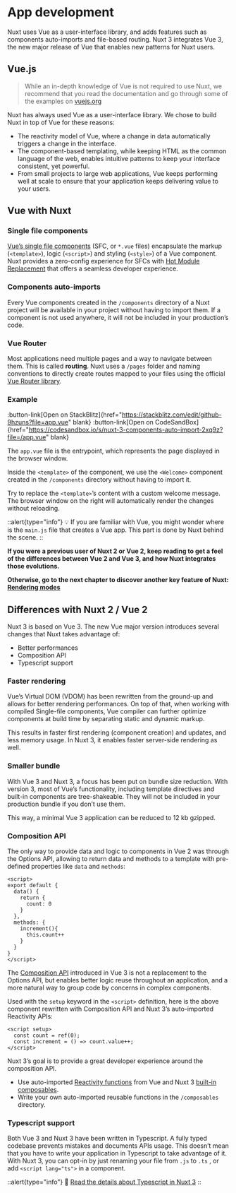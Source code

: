 # App development

Nuxt uses Vue as a user-interface library, and adds features such as components auto-imports and file-based routing. Nuxt 3 integrates Vue 3, the new major release of Vue that enables new patterns for Nuxt users.

## Vue.js

> While an in-depth knowledge of Vue is not required to use Nuxt, we recommend that you read the documentation and go through some of the examples on [vuejs.org](https://vuejs.org/)
>

Nuxt has always used Vue as a user-interface library. We chose to build Nuxt in top of Vue for these reasons:

- The reactivity model of Vue, where a change in data automatically triggers a change in the interface.
- The component-based templating, while keeping HTML as the common language of the web, enables intuitive patterns to keep your interface consistent, yet powerful.
- From small projects to large web applications, Vue keeps performing well at scale to ensure that your application keeps delivering value to your users.

## Vue with Nuxt

### Single file components

[Vue’s single file components](https://v3.vuejs.org/guide/single-file-component.html) (SFC, or `*.vue` files) encapsulate the markup (`<template>`), logic (`<script>`) and styling (`<style>`) of a Vue component. Nuxt provides a zero-config experience for SFCs with [Hot Module Replacement](https://webpack.js.org/concepts/hot-module-replacement/) that offers a seamless developer experience.

### Components auto-imports

Every Vue components created in the `/components` directory of a Nuxt project will be available in your project without having to import them. If a component is not used anywhere, it will not be included in your production’s code.

### Vue Router

Most applications need multiple pages and a way to navigate between them. This is called **routing**. Nuxt uses a `/pages` folder and naming conventions to directly create routes mapped to your files using the official [Vue Router library](https://router.vuejs.org/).

### Example

:button-link[Open on StackBlitz]{href="https://stackblitz.com/edit/github-9hzuns?file=app.vue" blank}
:button-link[Open on CodeSandBox]{href="https://codesandbox.io/s/nuxt-3-components-auto-import-2xq9z?file=/app.vue" blank}

The `app.vue` file is the entrypoint, which represents the page displayed in the browser window.

Inside the `<template>` of the component, we use the `<Welcome>` component created in the `/components`  directory without having to import it.

Try to replace the `<template>`’s content with a custom welcome message. The browser window on the right will automatically render the changes without reloading.

::alert{type="info"}
💡 If you are familiar with Vue, you might wonder where is the `main.js` file that creates a Vue app. This part is done by Nuxt behind the scene.
::

**If you were a previous user of Nuxt 2 or Vue 2, keep reading to get a feel of the differences between Vue 2 and Vue 3, and how Nuxt integrates those evolutions.**

**Otherwise, go to the next chapter to discover another key feature of Nuxt: [Rendering modes](/concepts/rendering)**

## Differences with Nuxt 2 / Vue 2

Nuxt 3 is based on Vue 3. The new Vue major version introduces several changes that Nuxt takes advantage of:

- Better performances
- Composition API
- Typescript support

### Faster rendering

Vue’s Virtual DOM (VDOM) has been rewritten from the ground-up and allows for better rendering performances. On top of that, when working with compiled Single-file components, Vue compiler can further optimize components at build time by separating static and dynamic markup.

This results in faster first rendering (component creation) and updates, and less memory usage. In Nuxt 3, it enables faster server-side rendering as well.

### Smaller bundle

With Vue 3 and Nuxt 3, a focus has been put on bundle size reduction. With version 3, most of Vue’s functionality, including template directives and built-in components are tree-shakeable. They will not be included in your production bundle if you don’t use them.

This way, a minimal Vue 3 application can be reduced to 12 kb gzipped.

### Composition API

The only way to provide data and logic to components in Vue 2 was through the Options API, allowing to return data and methods to a template with pre-defined properties like `data` and `methods`:

```vue
<script>
export default {
  data() {
    return {
      count: 0
    }
  },
  methods: {
    increment(){
      this.count++
    }
  }
}
</script>
```

The [Composition API](https://vuejs.org/guide/extras/composition-api-faq.html) introduced in Vue 3 is not a replacement to the Options API, but enables better logic reuse throughout an application, and a more natural way to group code by concerns in complex components.

Used with the `setup` keyword in the `<script>` definition, here is the above component rewritten with Composition API and Nuxt 3’s auto-imported Reactivity APIs:

```vue
<script setup>
  const count = ref(0);
  const increment = () => count.value++;
</script>
```

Nuxt 3’s goal is to provide a great developer experience around the composition API.

- Use auto-imported [Reactivity functions](https://vuejs.org/api/reactivity-core.html) from Vue and Nuxt 3 [built-in composables](https://v3.nuxtjs.org/docs/usage/data-fetching).
- Write your own auto-imported reusable functions in the `/composables` directory.

### Typescript support

Both Vue 3 and Nuxt 3 have been written in Typescript. A fully typed codebase prevents mistakes and documents APIs usage. This doesn’t mean that you have to write your application in Typescript to take advantage of it. With Nuxt 3, you can opt-in by just renaming your file from `.js` to `.ts` , or add `<script lang="ts">` in a component.

::alert{type="info"}
🔎 [Read the details about Typescript in Nuxt 3](/concepts/typescript)
::
